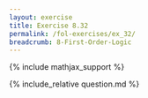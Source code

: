 ```yaml
---
layout: exercise
title: Exercise 8.32
permalink: /fol-exercises/ex_32/
breadcrumb: 8-First-Order-Logic
---
```


{% include mathjax_support %}

<div><i class="arrow-up loader" data-chapter="fol-exercises" data-exercise="ex_32" data-rating="0"></i></div>
{% include_relative question.md %}
